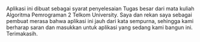 Aplikasi ini dibuat sebagai syarat penyelesaian Tugas besar dari mata kuliah Algoritma Pemrograman 2 Telkom University.
Saya dan rekan saya sebagai pembuat merasa bahwa aplikasi ini jauh dari kata sempurna, sehingga kami berharap saran dan masukkan untuk aplikasi yang sedang kami bangun ini.
Terimakasih.
